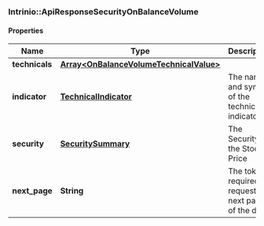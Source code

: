 ### Intrinio::ApiResponseSecurityOnBalanceVolume

#### Properties
Name | Type | Description | Notes
------------ | ------------- | ------------- | -------------
**technicals** | [**Array&lt;OnBalanceVolumeTechnicalValue&gt;**](OnBalanceVolumeTechnicalValue.md) |  | [optional] 
**indicator** | [**TechnicalIndicator**](TechnicalIndicator.md) | The name and symbol of the technical indicator | [optional] 
**security** | [**SecuritySummary**](SecuritySummary.md) | The Security of the Stock Price | [optional] 
**next_page** | **String** | The token required to request the next page of the data | [optional] 


